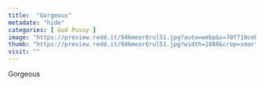 ```yaml
---
title:  "Gorgeous"
metadate: "hide"
categories: [ God Pussy ]
image: "https://preview.redd.it/94kmeor0rul51.jpg?auto=webp&s=70f710ceb6aa69b8f151d9651001040e3c3f0a8b"
thumb: "https://preview.redd.it/94kmeor0rul51.jpg?width=1080&crop=smart&auto=webp&s=0cb7f0597f2547a5cfbbfe1fa98e7c607d1887f4"
visit: ""
---
```

Gorgeous
